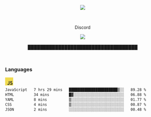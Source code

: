<p align="center">
  <img src="https://lewd.pics/p/Nlws.png">
</p>
‎<p align="center">Discord</p>

<p align="center">
  <img src="https://discord.c99.nl/widget/theme-2/287977955240706060.png">
</p>

<p align="center">████████████████████████████████████</p></br>

### Languages

<img align="left" alt="JavaScript" width="26px" src="https://raw.githubusercontent.com/github/explore/80688e429a7d4ef2fca1e82350fe8e3517d3494d/topics/javascript/javascript.png" /></br>

<!--START_SECTION:waka-->
```text
JavaScript   7 hrs 29 mins   ██████████████████████▒░░   89.28 % 
HTML         34 mins         █▓░░░░░░░░░░░░░░░░░░░░░░░   06.88 % 
YAML         8 mins          ▒░░░░░░░░░░░░░░░░░░░░░░░░   01.77 % 
CSS          4 mins          ▒░░░░░░░░░░░░░░░░░░░░░░░░   00.87 % 
JSON         2 mins          ░░░░░░░░░░░░░░░░░░░░░░░░░   00.48 % 
```
<!--END_SECTION:waka-->
